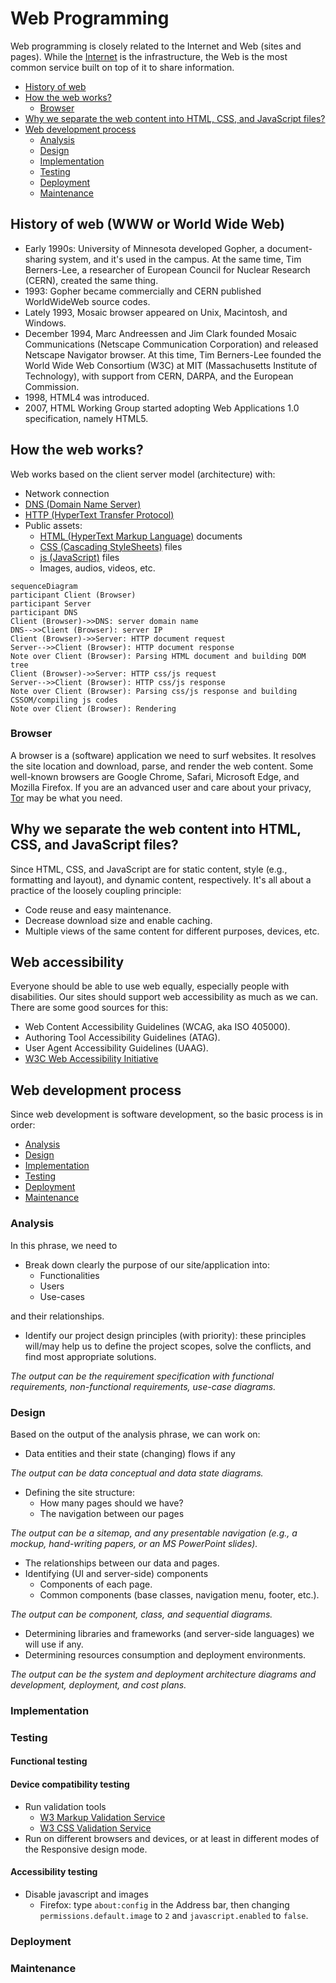 # Web Programming
Web programming is closely related to the Internet and Web (sites and pages). While the [Internet](/network/internet.md) is the infrastructure, the Web is the most common service built on top of it to share information.
- [History of web](#history-of-web-www-or-world-wide-web)
- [How the web works?](#how-the-web-works)
  - [Browser](#browser)
- [Why we separate the web content into HTML, CSS, and JavaScript files?](#why-we-separate-the-web-content-into-html-css-and-javascript-files)
- [Web development process](#web-development-process)
  - [Analysis](#analysis)
  - [Design](#design)
  - [Implementation](#implementation)
  - [Testing](#testing)
  - [Deployment](#deployment)
  - [Maintenance](#maintenance)
## History of web (WWW or World Wide Web)
- Early 1990s: University of Minnesota developed Gopher, a document-sharing system, and it's used in the campus. At the same time, Tim Berners-Lee, a researcher of European Council for Nuclear Research (CERN), created the same thing.
- 1993: Gopher became commercially and CERN published WorldWideWeb source codes.
- Lately 1993, Mosaic browser appeared on Unix, Macintosh, and Windows.
- December 1994, Marc Andreessen and Jim Clark founded Mosaic Communications (Netscape Communication Corporation) and released Netscape Navigator browser. At this time, Tim Berners-Lee founded the World Wide Web Consortium (W3C) at MIT (Massachusetts Institute of Technology), with support from CERN, DARPA, and the European Commission.
- 1998, HTML4 was introduced.
- 2007, HTML Working Group started adopting Web Applications 1.0 specification, namely HTML5.
## How the web works?
Web works based on the client server model (architecture) with:
- Network connection
- [DNS (Domain Name Server)](/network/protocol/routing/dns.md)
- [HTTP (HyperText Transfer Protocol)](/network/protocol/file/http.md)
- Public assets:
  - [HTML (HyperText Markup Language)](/language/formative/markup/html/README.md) documents
  - [CSS (Cascading StyleSheets)](/language/formative/stylesheet/css.md) files
  - [js (JavaScript)](/language/formative/programming/js/README.md) files
  - Images, audios, videos, etc.
```mermaid
sequenceDiagram
participant Client (Browser)
participant Server
participant DNS
Client (Browser)->>DNS: server domain name
DNS-->>Client (Browser): server IP
Client (Browser)->>Server: HTTP document request
Server-->>Client (Browser): HTTP document response
Note over Client (Browser): Parsing HTML document and building DOM tree
Client (Browser)->>Server: HTTP css/js request
Server-->>Client (Browser): HTTP css/js response
Note over Client (Browser): Parsing css/js response and building CSSOM/compiling js codes
Note over Client (Browser): Rendering
```
### Browser
A browser is a (software) application we need to surf websites. It resolves the site location and download, parse, and render the web content. Some well-known browsers are Google Chrome, Safari, Microsoft Edge, and Mozilla Firefox. If you are an advanced user and care about your privacy, [Tor](https://www.torproject.org/) may be what you need.
## Why we separate the web content into HTML, CSS, and JavaScript files?
Since HTML, CSS, and JavaScript are for static content, style (e.g., formatting and layout), and dynamic content, respectively. It's all about a practice of the loosely coupling principle: 
  - Code reuse and easy maintenance.
  - Decrease download size and enable caching.
  - Multiple views of the same content for different purposes, devices, etc.
## Web accessibility
Everyone should be able to use web equally, especially people with disabilities. Our sites should support web accessibility as much as we can. There are some good sources for this:
- Web Content Accessibility Guidelines (WCAG, aka ISO 405000).
- Authoring Tool Accessibility Guidelines (ATAG).
- User Agent Accessibility Guidelines (UAAG).
- [W3C Web Accessibility Initiative](https://w3.org/wai)
## Web development process
Since web development is software development, so the basic process is in order:
- [Analysis](#analysis)
- [Design](#design)
- [Implementation](#implementation)
- [Testing](#testing)
- [Deployment](#deployment)
- [Maintenance](#maintenance)
### Analysis
In this phrase, we need to
- Break down clearly the purpose of our site/application into:
  - Functionalities
  - Users
  - Use-cases

and their relationships.
- Identify our project design principles (with priority): these principles will/may help us to define the project scopes, solve the conflicts, and find most appropriate solutions.

*The output can be the requirement specification with functional requirements, non-functional requirements, use-case diagrams.*
### Design
Based on the output of the analysis phrase, we can work on:

- Data entities and their state (changing) flows if any

*The output can be data conceptual and data state diagrams.*

- Defining the site structure:
  - How many pages should we have?
  - The navigation between our pages

*The output can be a sitemap, and any presentable navigation (e.g., a mockup, hand-writing papers, or an MS PowerPoint slides).*

- The relationships between our data and pages.
- Identifying (UI and server-side) components
  - Components of each page.
  - Common components (base classes, navigation menu, footer, etc.).

*The output can be component, class, and sequential diagrams.*

- Determining libraries and frameworks (and server-side languages) we will use if any.
- Determining resources consumption and deployment environments.

*The output can be the system and deployment architecture diagrams and development, deployment, and cost plans.*
### Implementation
### Testing
#### Functional testing
#### Device compatibility testing
- Run validation tools
  - [W3 Markup Validation Service](https://validator.w3.org)
  - [W3 CSS Validation Service](https://jigsaw.w3.org/css-validator/)
- Run on different browsers and devices, or at least in different modes of the Responsive design mode.
#### Accessibility testing
- Disable javascript and images
  - Firefox: type `about:config` in the Address bar, then changing `permissions.default.image` to `2` and `javascript.enabled` to `false`.
### Deployment
### Maintenance
